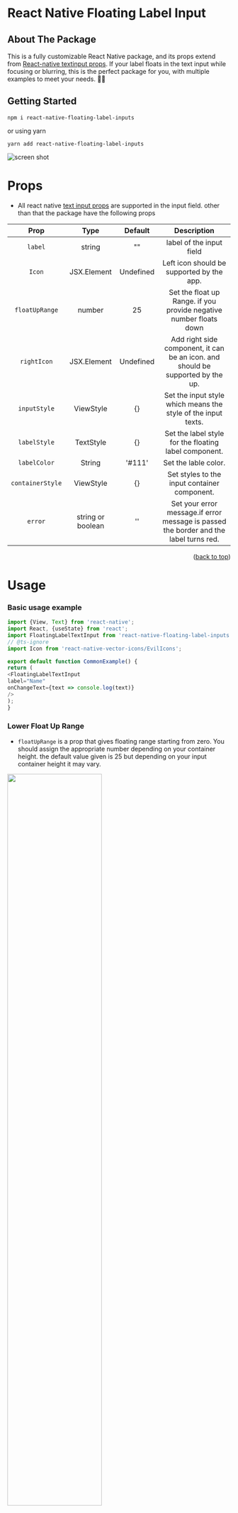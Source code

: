 # React Native Floating Label Input

## About The Package

  This is a fully customizable React Native package, and its props extend from [React-native textinput props](https://reactnative.dev/docs/textinput#props). If your label floats in the text input while focusing or blurring, this is the perfect package for you, with multiple examples to meet your needs. 💅🎉

## Getting Started

`npm i react-native-floating-label-inputs` 

or using yarn

`yarn add react-native-floating-label-inputs`

![screen shot](./screen-shot/screen-shot.gif)

# Props

* All react native [text input props](https://reactnative.dev/docs/textinput) are supported  in the input field. other than that the package have the following props

|             Prop              |     Type                     |                                                     Default                                                                                                                       |                                                                                                                                                 Description                                                                                                                                                  |
| :---------------------------: | :------------------------------------------: | :-------------------------------------------------------------------------------------------------------------------------------------------------------------------------------------------------------------------------------------------------: | :----------------------------------------------------------------------------------------------------------------------------------------------------------------------------------------------------------------------------------------------------------------------------------------------------------: |
|         `label`          |                  string                    |                                                                                                                      ""                                                                                                                     |label of the input field          
|     `Icon`        | JSX.Element       | Undefined     | Left icon should be supported by the app.
|     `floatUpRange`        | number       | 25     | Set the float up Range. if you provide negative number floats down
|     `rightIcon`        | JSX.Element       | Undefined     | Add right side component, it can be an icon. and should be supported by the up.
|     `inputStyle`        | ViewStyle       | {}     | Set the input style which means the style of the input texts.
|     `labelStyle`        | TextStyle       | {}     | Set the label style for the floating label component.
|     `labelColor`        | String       | '#111'     | Set the lable color.
|     `containerStyle`        | ViewStyle       | {}     | Set styles to the input container component.
|     `error`        | string or boolean      |  ''     | Set your error message.if error message is passed the border and the label turns red.

<p align="right">(<a href="#top">back to top</a>)</p>

# Usage

### Basic usage example

```ts
import {View, Text} from 'react-native';
import React, {useState} from 'react';
import FloatingLabelTextInput from 'react-native-floating-label-inputs';
// @ts-ignore
import Icon from 'react-native-vector-icons/EvilIcons';

export default function CommonExample() {
return (
<FloatingLabelTextInput
label="Name"
onChangeText={text => console.log(text)}
/>
);
}
```
### Lower Float Up Range

* `floatUpRange` is a prop that gives floating range starting from zero. You should assign the appropriate number depending on your container  height. the default value given is 25 but depending on your input container height it may vary.

<img src="https://raw.githubusercontent.com/Dagic-zewdu/react-native-floating-label-inputs/feature/examples/LowerFloatUpRange/photo.jpeg" width="65%" />

``` js
import {View, Text} from 'react-native';
import React from 'react';
import FloatingLabelTextInput from 'react-native-floating-label-inputs';

export default function LoweFloatUpRange() {
  return (
    <FloatingLabelTextInput
      label="Lower label"
      containerStyle={{height: 50}}
      floatUpRange={16}
      inputStyle={{marginTop: 5}}
      error="This field is required"
    />
  );
} 
```
### Different color depending on your style

* As this package is dynamic you can use own style, Their are 4 styling props to do this. `containerStyle` is responsible for the container that holds the text field. `inputStyle` is a style given to the texts that are typed by the user. `labelStyle` responsible for styling the lable and `lableColor` is color of the label. 

![](./examples/colored/photo.jpeg)

```ts
import {View, Text} from 'react-native';
import React from 'react';
import FloatingLabelTextInput from 'react-native-floating-label-inputs';

export default function ColoredExample() {
return (
<FloatingLabelTextInput
label="password"
containerStyle={{backgroundColor: '#111'}}
labelStyle={{backgroundColor: '#111'}}
labelColor="#fff"
inputStyle={{color: '#fff'}}
/>
);
}

```
- Using icon

Set an icon both to the right side (The first icon, which is displayed on the right side of the input field) and left side (The second icon, which is displayed on the left side of the input field)

<img src="https://raw.githubusercontent.com/Dagic-zewdu/react-native-floating-label-inputs/feature/examples/WithIcon/photo.jpeg" width="65%"/>

```js
import React, {useState} from 'react';
import FloatingLabelTextInput from 'react-native-floating-label-inputs';
//@ts-ignore
import FontisoIcon from 'react-native-vector-icons/Fontisto';
import FontAwesome5Icon from 'react-native-vector-icons/FontAwesome5';
function WithIcon() {
  const [showPassword, setShowPassword] = useState<boolean>(true);
  return (
    <FloatingLabelTextInput
      label="password"
      icon={
        <FontisoIcon
          name="locked"
          color="#111"
          size={20}
          onPress={() => console.log('Icon pressed')}
        />
      }
      rightIcon={
        !showPassword ? (
          <FontAwesome5Icon
            name="eye"
            color="#111"
            size={20}
            onPress={() => setShowPassword((s: boolean) => !s)}
          />
        ) : (
          <FontAwesome5Icon
            name="eye-slash"
            color="#111"
            size={20}
            onPress={() => setShowPassword((s: boolean) => !s)}
          />
        )
      }
      secureTextEntry={showPassword}
    />
  );
}

export default WithIcon;
```
- TextArea

A floating label for your `TextArea` field that can accept multiple lines of text. The label will float up a certain range (specified by the "floatUpRange" prop) as the user types. The "containerStyle" prop that sets the height of the container element, and an "inputStyle" prop that sets the height of the input field itself.

<img src="https://raw.githubusercontent.com/Dagic-zewdu/react-native-floating-label-inputs/feature/examples/textArea/photo.gif" />

 ```js
 import React from 'react';
import FloatingLabelTextInput from 'react-native-floating-label-inputs';

export default function TextAreaExample() {
  return (
    <FloatingLabelTextInput
      label="Description"
      floatUpRange={50}
      containerStyle={{height: 100}}
      inputStyle={{height: 100}}
      multiline={true}
    />
  );
}
 ```
- Border Bottom With an icon

<img src="https://raw.githubusercontent.com/Dagic-zewdu/react-native-floating-label-inputs/feature/examples/borderBottomWithIcon/photo.jpeg" width="65%"/>

``` js
import React, {useState} from 'react';
import FloatingLabelTextInput from 'react-native-floating-label-inputs';
import FontAwesome5Icon from 'react-native-vector-icons/FontAwesome5';
import FontisoIcon from 'react-native-vector-icons/Fontisto';

export default function BorderBottomWithIcon() {
  const [showPassword, setShowPassword] = useState<boolean>(true);

  return (
    <FloatingLabelTextInput
      label="Password"
      containerStyle={{
        borderWidth: 0,
        backgroundColor: '#f5f0e1',
        borderBottomWidth: 1,
        height: 40,
      }}
      labelStyle={{backgroundColor: '#f5f0e1'}}
      floatUpRange={16}
      icon={
        <FontisoIcon
          name="locked"
          color="#111"
          size={20}
          onPress={() => console.log('Icon pressed')}
        />
      }
      rightIcon={
        !showPassword ? (
          <FontAwesome5Icon
            name="eye"
            color="#111"
            size={20}
            onPress={() => setShowPassword((s: boolean) => !s)}
          />
        ) : (
          <FontAwesome5Icon
            name="eye-slash"
            color="#111"
            size={20}
            onPress={() => setShowPassword((s: boolean) => !s)}
          />
        )
      }
      secureTextEntry={showPassword}
    />
  );
}
```

<p align="right">(<a href="#top">back to top</a>)</p>

### [click here](https://github.com/Dagic-zewdu/react-native-floating-label-inputs/tree/dev/examples) for more examples.

## support us
[☕  Buy me a coffee](https://www.buymeacoffee.com/dagizewdudc)

- You can also give as star to our repo.
## Authors

### Author 1

👤 **Dagmawi Zewdu**

 - GitHub: [@Dagic-zewdu](https://github.com/Dagic-zewdu)
- LinkedIn: [Dagi-Zewdu](https://www.linkedin.com/in/dagic-zewdu/)

### Author 2

👤 **Sentayhu Berhanu**

- GitHub: [@sentayhu19](https://github.com/sentayhu19)
- LinkedIn: [sentayhu-berhanu](https://www.linkedin.com/in/sentayhu-berhanu-6376579a/)

<!-- CONTRIBUTING -->
## Contribution

If you have a suggestion that would make this better, please fork the repo and create a pull request. You can also simply open an issue with the tag "enhancement".
Don't forget to give the project a star! Thanks again!

1. Fork the Project
2. Create your Feature Branch (`git checkout -b feature/AmazingFeature`)
3. Commit your Changes (`git commit -m 'Add some AmazingFeature'`)
4. Push to the Branch (`git push origin feature/AmazingFeature`)
5. Open a Pull Request

<p align="right">(<a href="#top">back to top</a>)</p>



### Built With

* [React Native](https://reactnative.dev/)
* [TypeScript](https://www.typescriptlang.org/)
* [JavaScript](https://www.javascript.com/)

 

